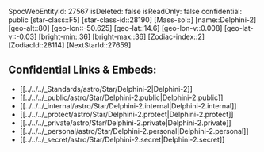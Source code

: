 ﻿---
location: [14.6,50.625,80]
type: Star
tags:
- astro/Star

---
SpocWebEntityId: 27567
isDeleted: false
isReadOnly: false
confidential: public
[star-class::F5]
[star-class-id::28190]
[Mass-sol::]
[name::Delphini-2]
[geo-alt::80]
[geo-lon::-50.625]
[geo-lat::14.6]
[geo-lon-v::0.008]
[geo-lat-v::-0.03]
[bright-min::36]
[bright-max::36]
[Zodiac-index::2]
[ZodiacId::28114]
[NextStarId::27659]



## Confidential Links & Embeds: 
- [[../../../_Standards/astro/Star/Delphini-2|Delphini-2]] 
- [[../../../_public/astro/Star/Delphini-2.public|Delphini-2.public]] 
- [[../../../_internal/astro/Star/Delphini-2.internal|Delphini-2.internal]] 
- [[../../../_protect/astro/Star/Delphini-2.protect|Delphini-2.protect]] 
- [[../../../_private/astro/Star/Delphini-2.private|Delphini-2.private]] 
- [[../../../_personal/astro/Star/Delphini-2.personal|Delphini-2.personal]] 
- [[../../../_secret/astro/Star/Delphini-2.secret|Delphini-2.secret]]

